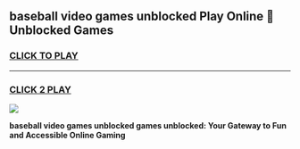 
## baseball video games unblocked Play Online 👋 Unblocked Games
<h3>
<a href="https://premium.freeplayer.one?title=baseball_video_games_unblocked&ref=19F">CLICK TO PLAY</a></h3>
<hr>

<h3>
<a href="https://premium.freeplayer.one?title=baseball_video_games_unblocked&ref=19F">CLICK 2 PLAY</a>
  
</h3>

<a href="https://premium.freeplayer.one?title=baseball_video_games_unblocked&ref=19F"><img src="https://clearcache.store/games.png"></a>


**baseball video games unblocked games unblocked: Your Gateway to Fun and Accessible Online Gaming**
